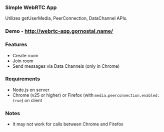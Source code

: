 ### Simple WebRTC App

Utilizes getUserMedia, PeerConnection, DataChannel APIs.

### Demo - http://webrtc-app.gornostal.name/

### Features

* Create room
* Join room
* Send messages via Data Channels (only in Chrome)

### Requirements

* Node.js on server
* Chrome (v25 or higher) or Firefox (with `media.peerconnection.enabled: true`) on client

### Notes

* It may not work for calls between Chrome and Firefox
